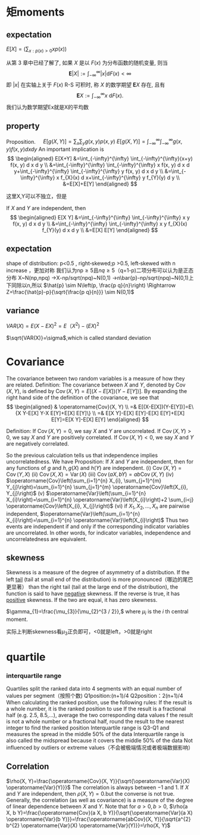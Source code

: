 # 矩moments

## expectation

$E[X]=\left(\sum_{x: p(x)>0} x p(x)\right)$

从第 3 章中已经了解了, 如果 $X$ 是以 $F(x)$ 为分布函数的随机变量, 则当
$$
\mathbf{E}|X|:=\int_{-\infty}^{\infty}|x| \mathrm{d} F(x)<\infty
$$
即 $|x|$ 在实轴上关于 $F(x)$ R-S 可积时, 称 $X$ 的数学期望 $\mathbf{E} X$ 存在, 且有
$$
\mathbf{E} X:=\int_{-\infty}^{\infty} x \mathrm{~d} F(x) \text {. }
$$
我们认为数学期望Ex就是X的平均数

## property

Proposition. $\quad E[g(X, Y)]=\sum_{x} \sum_{y} g(x, y) p(x, y)$
$E[g(X, Y)]=\int_{-\infty}^{\infty} \int_{-\infty}^{\infty} g(x, y) f(x, y) d x d y$
An important implication is
$$
\begin{aligned}
E[X+Y] &=\int_{-\infty}^{\infty} \int_{-\infty}^{\infty}(x+y) f(x, y) d x d y \\
&=\int_{-\infty}^{\infty} \int_{-\infty}^{\infty} x f(x, y) d x d y+\int_{-\infty}^{\infty} \int_{-\infty}^{\infty} y f(x, y) d x d y \\
&=\int_{-\infty}^{\infty} x f_{X}(x) d x+\int_{-\infty}^{\infty} y f_{Y}(y) d y \\
&=E[X]+E[Y]
\end{aligned}
$$

这里X,Y可以不独立，但是

If $X$ and $Y$ are independent, then
$$
\begin{aligned}
E[X Y] &=\int_{-\infty}^{\infty} \int_{-\infty}^{\infty} x y f(x, y) d x d y \\
&=\int_{-\infty}^{\infty} \int_{-\infty}^{\infty} x y f_{X}(x) f_{Y}(y) d x d y \\
&=E[X] E[Y]
\end{aligned}
$$

## expectation

shape of distribution:  p<0.5 , right‐skewed;p >0.5, left‐skewed
with n increase ，更加对称
我们认为np$\geq 5$且$nq\geq 5$（q=1-p)二项分布可以认为是正态分布
X~N(np,npq) ->X-np/sqrt(npq)~N(0,1) ->n\bar{p}-np/sqrt(npq)~N(0,1)上下同除以n,所以
$\hat{p} \sim N\left(p, \frac{p q}{n}\right) \Rightarrow Z=\frac{\hat{p}-p}{\sqrt{\frac{p q}{n}}} \sim N(0,1)$

## variance

$VAR(X)=E(X-EX)^2=E（X^2)-(EX)^2$

$\sqrt{VAR(X)}=\sigma$,which is called standard deviation

# Covariance

The covariance between two random variables is a measure of how they are related.
Definition: The covariance between $X$ and $Y$, denoted by $\operatorname{Cov}(X, Y)$, is defined by $\operatorname{Cov}(X, Y)=E[(X-E[X])(Y-E[Y])]$.
By expanding the right hand side of the definition of the covariance, we see that
$$
\begin{aligned}
& \operatorname{Cov}(X, Y) \\
=& E[(X-E[X])(Y-E[Y])]=E\{X Y-E[X] Y-X E[Y]+E[X] E[Y]\} \\
=& E[X Y]-E[X] E[Y]-E[X] E[Y]+E[X] E[Y]=E[X Y]-E[X] E[Y]
\end{aligned}
$$

Definition: If $\operatorname{Cov}(X, Y)=0$, we say $X$ and $Y$ are uncorrelated. If $\operatorname{Cov}(X, Y)>0$, we say $X$ and $Y$ are positively correlated. If $\operatorname{Cov}(X, Y)<0$, we say $X$ and $Y$ are negatively correlated.

So the previous calculation tells us that independence implies uncorrelatedness.
We have
Proposition: If $X$ and $Y$ are independent, then for any functions of $g$ and $h, g(X)$ and $h(Y)$ are independent.
(i) $\operatorname{Cov}(X, Y)=\operatorname{Cov}(Y, X)$
(ii) $\operatorname{Cov}(X, X)=\operatorname{Var}(X)$
(iii) $\operatorname{Cov}(a X, b Y)=a b \operatorname{Cov}(X, Y)$
(iv) $\operatorname{Cov}\left(\sum_{i=1}^{n} X_{i}, \sum_{j=1}^{m} Y_{j}\right)=\sum_{i=1}^{n} \sum_{j=1}^{m} \operatorname{Cov}\left(X_{i}, Y_{j}\right)$
(v) $\operatorname{Var}\left(\sum_{i=1}^{n} X_{i}\right)=\sum_{i=1}^{n} \operatorname{Var}\left(X_{i}\right)+2 \sum_{i<j} \operatorname{Cov}\left(X_{i}, X_{j}\right)$
(vi) if $X_{1}, X_{2}, \ldots, X_{n}$ are pairwise independent, $\operatorname{Var}\left(\sum_{i=1}^{n} X_{i}\right)=\sum_{i=1}^{n} \operatorname{Var}\left(X_{i}\right)$
Thus two events are independent if and only if the corresponding indicator variables are uncorrelated. In other words, for indicator variables, independence and uncorrelatedness are equivalent.

## skewness

Skewness is a measure of the degree of asymmetry of a distribution. If the left [tail](https://mathworld.wolfram.com/Tail.html) (tail at small end of the distribution) is more pronounced（哪边的尾巴更显著） than the right tail (tail at the large end of the distribution), the function is said to have [negative](https://mathworld.wolfram.com/Negative.html) skewness. If the reverse is true, it has [positive](https://mathworld.wolfram.com/Positive.html) skewness. If the two are equal, it has zero skewness.

$\gamma_{1}=\frac{\mu_{3}}{\mu_{2}^{3 / 2}},$$\text { where } \mu_{i} \text { is the } i \text { th central moment. }$

实际上判断skewness看$\mu_3$正负即可，<0就是left，>0就是right

# quartile

### interquartile range
Quartiles split the ranked data into 4 segments with an equal number of values per segment（按照个数)
Q1position:(n+1)/4
Q2position：2(n+1)/4
When calculating the ranked position, use the following rules:
 If the result is a whole number, it is the ranked position to use
If the result is a fractional half (e.g. 2.5, 8.5,...), average the two corresponding data values
f the result is not a whole number or a fractional half, round the result to the nearest integer to find the ranked position
Interquartile range is Q3-Q1 and measures the spread in the middle 50% of the data
Interquartile range is also called the midspread because it covers the middle 50% of the data
Not influenced by outliers or extreme values（不会被极端情况或者极端数据影响）

## Correlation
$\rho(X, Y)=\frac{\operatorname{Cov}(X, Y)}{\sqrt{\operatorname{Var}(X) \operatorname{Var}(Y)}}$
The correlation is always between $-1$ and 1. If $X$ and $Y$ are independent, then $\rho(X, Y)=0$.but the converse is not true. Generally, the correlation (as well as covariance) is a measure of the degree of linear dependence between $X$ and $Y$.
Note that for $a>0, b>0$, $\rho(a X, b Y)=\frac{\operatorname{Cov}(a X, b Y)}{\sqrt{\operatorname{Var}(a X) \operatorname{Var}(b Y)}}=\frac{\operatorname{abCov}(X, Y)}{\sqrt{a^{2} b^{2} \operatorname{Var}(X) \operatorname{Var}(Y)}}=\rho(X, Y)$